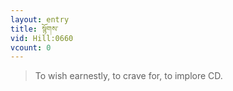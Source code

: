 ```yaml
---
layout: entry
title: སྙོགས་
vid: Hill:0660
vcount: 0
---
```

> To wish earnestly, to crave for, to implore CD\.



